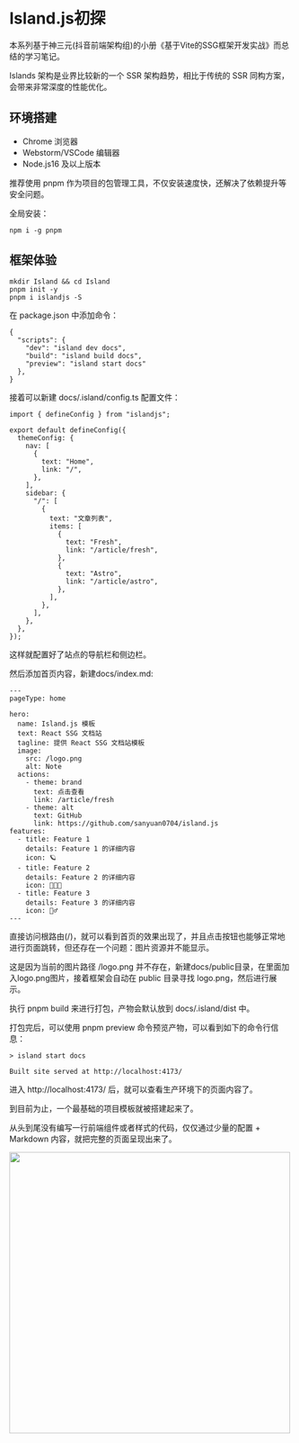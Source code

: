 # Island.js初探


本系列基于神三元(抖音前端架构组)的小册《基于Vite的SSG框架开发实战》而总结的学习笔记。

Islands 架构是业界比较新的一个 SSR 架构趋势，相比于传统的 SSR 同构方案，会带来非常深度的性能优化。

## 环境搭建

* Chrome 浏览器
* Webstorm/VSCode 编辑器
* Node.js16 及以上版本

推荐使用 pnpm 作为项目的包管理工具，不仅安装速度快，还解决了依赖提升等安全问题。

全局安装：

```
npm i -g pnpm
```

## 框架体验

```
mkdir Island && cd Island
pnpm init -y
pnpm i islandjs -S
```

在 package.json 中添加命令：

```
{
  "scripts": {
    "dev": "island dev docs",
    "build": "island build docs",
    "preview": "island start docs"
  },
}
```

接着可以新建 docs/.island/config.ts 配置文件：

```
import { defineConfig } from "islandjs";

export default defineConfig({
  themeConfig: {
    nav: [
      {
        text: "Home",
        link: "/",
      },
    ],
    sidebar: {
      "/": [
        {
          text: "文章列表",
          items: [
            {
              text: "Fresh",
              link: "/article/fresh",
            },
            {
              text: "Astro",
              link: "/article/astro",
            },
          ],
        },
      ],
    },
  },
});
```

这样就配置好了站点的导航栏和侧边栏。

然后添加首页内容，新建docs/index.md:

```
---
pageType: home

hero:
  name: Island.js 模板
  text: React SSG 文档站
  tagline: 提供 React SSG 文档站模板
  image:
    src: /logo.png
    alt: Note
  actions:
    - theme: brand
      text: 点击查看
      link: /article/fresh
    - theme: alt
      text: GitHub
      link: https://github.com/sanyuan0704/island.js
features:
  - title: Feature 1
    details: Feature 1 的详细内容
    icon: 🪐
  - title: Feature 2
    details: Feature 2 的详细内容
    icon: 🧑🏻‍💻
  - title: Feature 3
    details: Feature 3 的详细内容
    icon: 🏃‍♂️
---
```

直接访问根路由(/)，就可以看到首页的效果出现了，并且点击按钮也能够正常地进行页面跳转，但还存在一个问题：图片资源并不能显示。

这是因为当前的图片路径 /logo.png 并不存在，新建docs/public目录，在里面加入logo.png图片，接着框架会自动在 public 目录寻找 logo.png，然后进行展示。

执行 pnpm build 来进行打包，产物会默认放到 docs/.island/dist 中。

打包完后，可以使用 pnpm preview 命令预览产物，可以看到如下的命令行信息：

```
> island start docs

Built site served at http://localhost:4173/
```

进入 http://localhost:4173/ 后，就可以查看生产环境下的页面内容了。

到目前为止，一个最基础的项目模板就被搭建起来了。

从头到尾没有编写一行前端组件或者样式的代码，仅仅通过少量的配置 + Markdown 内容，就把完整的页面呈现出来了。

<img src="/images/202212/img_17.png" alt="" width="500" />

